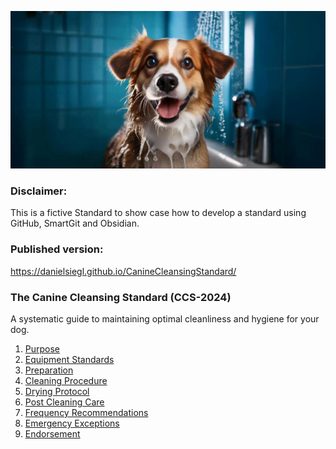 
![](Images/Dog%20Small.jpeg)

### Disclaimer:
This is a fictive Standard to show case how to develop a standard using GitHub, SmartGit and Obsidian.

### Published version:
https://danielsiegl.github.io/CanineCleansingStandard/

### **The Canine Cleansing Standard (CCS-2024)**  
A systematic guide to maintaining optimal cleanliness and hygiene for your dog.

1. [Purpose](01_Purpose.md)
2. [Equipment Standards](02_Equipment_Standards.md)
3. [Preparation](03_Preparation.md)
4. [Cleaning Procedure](04_Cleaning_Procedure.md)
5. [Drying Protocol](05_Drying_Protocol.md)
6. [Post Cleaning Care](06_Post-Cleaning_Care.md)
7. [Frequency Recommendations](07_Frequency_Recommendations.md)
8. [Emergency Exceptions](08_Emergency_Exceptions.md)
9. [Endorsement](09_Endorsement.md)
